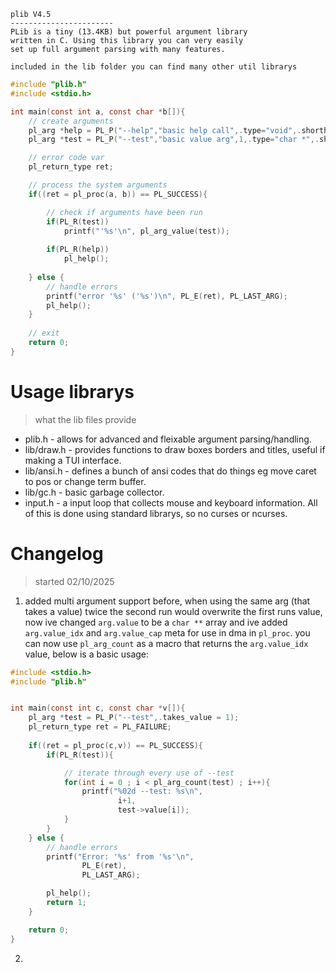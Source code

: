 ```
plib V4.5
-----------------------
PLib is a tiny (13.4KB) but powerful argument library 
written in C. Using this library you can very easily 
set up full argument parsing with many features.

included in the lib folder you can find many other util librarys
```
```c
#include "plib.h"
#include <stdio.h>

int main(const int a, const char *b[]){
    // create arguments 
	pl_arg *help = PL_P("--help","basic help call",.type="void",.shorthand="-h");
	pl_arg *test = PL_P("--test","basic value arg",1,.type="char *",.shorthand="-t");

    // error code var 
	pl_return_type ret; 

    // process the system arguments 
	if((ret = pl_proc(a, b)) == PL_SUCCESS){

        // check if arguments have been run 
		if(PL_R(test))
			printf("'%s'\n", pl_arg_value(test));
		
		if(PL_R(help))
			pl_help(); 
	
	} else {
        // handle errors
		printf("error '%s' ('%s')\n", PL_E(ret), PL_LAST_ARG);
		pl_help();
	}
    
    // exit
	return 0;
}
```
# Usage librarys
> what the lib files provide 
- plib.h - allows for advanced and fleixable argument parsing/handling.
- lib/draw.h - provides functions to draw boxes borders and titles, useful if making a TUI interface.
- lib/ansi.h - defines a bunch of ansi codes that do things eg move caret to pos or change term buffer.
- lib/gc.h - basic garbage collector.
- input.h - a input loop that collects mouse and keyboard information.
All of this is done using standard librarys, so no curses or ncurses.
# Changelog
> started 02/10/2025
1. added multi argument support 
    before, when using the same arg (that takes a value) twice the second run would overwrite the first runs 
    value, now ive changed `arg.value` to be a `char **` array and ive added `arg.value_idx` and `arg.value_cap` meta
    for use in dma in `pl_proc`. you can now use `pl_arg_count` as a macro that returns the `arg.value_idx` value, below 
    is a basic usage:
```c
#include <stdio.h>
#include "plib.h"


int main(const int c, const char *v[]){
	pl_arg *test = PL_P("--test",.takes_value = 1);
	pl_return_type ret = PL_FAILURE;
	
	if((ret = pl_proc(c,v)) == PL_SUCCESS){
		if(PL_R(test)){

			// iterate through every use of --test
			for(int i = 0 ; i < pl_arg_count(test) ; i++){
				printf("%02d --test: %s\n",
						i+1,
						test->value[i]);
			}
		}
	} else {
		// handle errors 
		printf("Error: '%s' from '%s'\n",
				PL_E(ret),
				PL_LAST_ARG);

		pl_help();
		return 1;
	}

	return 0;
}
```
2.
